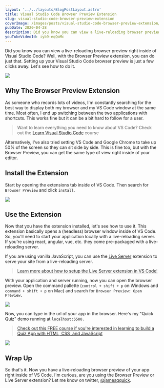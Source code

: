 ```yaml
---
layout: '../../layouts/BlogPostLayout.astro'
title: Visual Studio Code Browser Preview Extension
slug: visual-studio-code-browser-preview-extension
coverImage: /images/posts/visual-studio-code-browser-preview-extension/cover.png
pubDate: 2020-04-28
description: Did you know you can view a live-reloading browser preview right inside of Visual Studio Code? Well, with the Browser Preview extension, you can do just that. Setting up your Visual Studio Code browser preview is just a few clicks away.
youTubeVideoId: iyb9-eqQoMc
---
```


Did you know you can view a live-reloading browser preview right inside of Visual Studio Code? Well, with the Browser Preview extension, you can do just that. Setting up your Visual Studio Code browser preview is just a few clicks away. Let's see how to do it.

![](/images/visual-studio-code-browser-preview-extension/1.png)

## Why The Browser Preview Extension

As someone who records lots of videos, I'm constantly searching for the best way to display both my browser and my VS Code window at the same time. Most often, I end up switching between the two applications with shortcuts. This works fine but it can be a bit hard to follow for a user.

> Want to learn everything you need to know about VS Code? Check out the [Learn Visual Studio Code](https://www.udemy.com/course/learn-visual-studio-code/) course

Alternatively, I've also tried setting VS Code and Google Chrome to take up 50% of the screen so they can sit side by side. This is fine too, but with the Browser Preview, you can get the same type of view right inside of your editor.

## Install the Extension

Start by opening the extensions tab inside of VS Code. Then search for `Browser Preview` and click `install`.

![](/images/visual-studio-code-browser-preview-extension/2.png)

## Use the Extension

Now that you have the extension installed, let's see how to use it. This extension basically opens a (headless) browser window inside of VS Code. So, you'll need to start your application locally with a live-reloading server. If you're using react, angular, vue, etc. they come pre-packaged with a live-reloading server.

If you are using vanilla JavaScript, you can use the [Live Server](https://marketplace.visualstudio.com/items?itemName=ritwickdey.LiveServer) extension to serve your site from a live-reloading server.

> [Learn more about how to setup the Live Server extension in VS Code!](https://www.youtube.com/watch?v=WzE0yqwbdgU)

With your application and server running, now you can open the browser preview. Open the command pallette (`control + shift + p` on Windows and `command + shift + p` on Mac) and search for `Browser Preview: Open Preview.`

![](/images/visual-studio-code-browser-preview-extension/3.png)

Now, you can type in the url of your app in the browser. Here's my "Quick Quiz" demo running at `localhost:5500.`

> [Check out this FREE course if you're interested in learning to build a Quiz App with HTML, CSS, and JavaScript](https://www.youtube.com/watch?v=u98ROZjBWy8&list=PLDlWc9AfQBfZIkdVaOQXi1tizJeNJipEx)

![](/images/visual-studio-code-browser-preview-extension/4.png)

## Wrap Up

So that's it. Now you have a live-reloading browser preview of your app right inside of VS Code. I'm curious, are you using the Browser Preview or Live Server extension? Let me know on twitter, [@jamesqquick](https://www.twitter.com/jamesqquick).
